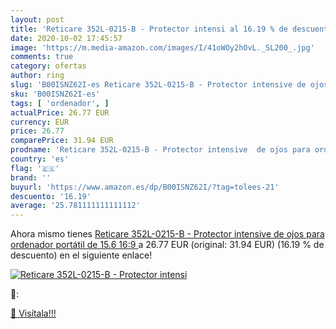 ```yaml
---
layout: post
title: 'Reticare 352L-0215-B - Protector intensi al 16.19 % de descuento'
date: 2020-10-02 17:45:57
image: 'https://m.media-amazon.com/images/I/41oWOy2hOvL._SL200_.jpg'
comments: true
category: ofertas
author: ring
slug: 'B00ISNZ62I-es Reticare 352L-0215-B - Protector intensive de ojos para...'
sku: 'B00ISNZ62I-es'
tags: [ 'ordenador', ]
actualPrice: 26.77 EUR
currency: EUR
price: 26.77
comparePrice: 31.94 EUR
prodname: 'Reticare 352L-0215-B - Protector intensive  de ojos para ordenador portátil de 15.6    16:9 '
country: 'es'
flag: '🇪🇸'
brand: ''
buyurl: 'https://www.amazon.es/dp/B00ISNZ62I/?tag=tolees-21'
descuento: '16.19'
average: '25.781111111111112'
---
```


Ahora mismo tienes [Reticare 352L-0215-B - Protector intensive  de ojos para ordenador portátil de 15.6    16:9 ](https://www.amazon.es/dp/B00ISNZ62I/?tag=tolees-21) a 26.77 EUR (original: 31.94 EUR) (16.19 %  de descuento) en el siguiente enlace!

[![Reticare 352L-0215-B - Protector intensi](https://m.media-amazon.com/images/I/41oWOy2hOvL._SL200_.jpg)](https://www.amazon.es/dp/B00ISNZ62I/?tag=tolees-21)

🔎:


[🛒 Visítala!!!](https://www.amazon.es/dp/B00ISNZ62I/?tag=tolees-21)
